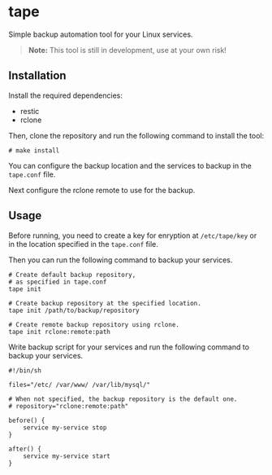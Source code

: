 # tape
Simple backup automation tool for your Linux services.

> **Note:** This tool is still in development, use at your own risk!

## Installation
Install the required dependencies:
- restic
- rclone

Then, clone the repository and run the following command to install the tool:
```
# make install
```

You can configure the backup location and the services to backup in the `tape.conf` file.

Next configure the rclone remote to use for the backup.

## Usage
Before running, you need to create a key for enryption at `/etc/tape/key` or in the location specified in the `tape.conf` file.

Then you can run the following command to backup your services.
```shell
# Create default backup repository, 
# as specified in tape.conf
tape init

# Create backup repository at the specified location.
tape init /path/to/backup/repository

# Create remote backup repository using rclone.
tape init rclone:remote:path
```

Write backup script for your services and run the following command to backup your services.
```shell
#!/bin/sh

files="/etc/ /var/www/ /var/lib/mysql/"

# When not specified, the backup repository is the default one. 
# repository="rclone:remote:path"

before() {
    service my-service stop
}

after() {
    service my-service start
}
```
